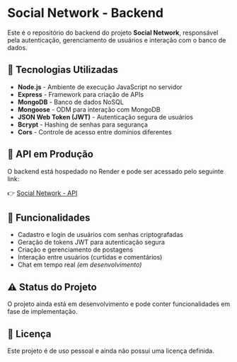 # Social Network - Backend

Este é o repositório do backend do projeto **Social Network**, responsável pela autenticação, gerenciamento de usuários e interação com o banco de dados.

## 🚀 Tecnologias Utilizadas

- **Node.js** - Ambiente de execução JavaScript no servidor
- **Express** - Framework para criação de APIs
- **MongoDB** - Banco de dados NoSQL
- **Mongoose** - ODM para interação com MongoDB
- **JSON Web Token (JWT)** - Autenticação segura de usuários
- **Bcrypt** - Hashing de senhas para segurança
- **Cors** - Controle de acesso entre domínios diferentes

## 🔗 API em Produção

O backend está hospedado no Render e pode ser acessado pelo seguinte link:

👉 [Social Network - API](https://social-media-api-0ttk.onrender.com)

## 📌 Funcionalidades

- Cadastro e login de usuários com senhas criptografadas
- Geração de tokens JWT para autenticação segura
- Criação e gerenciamento de postagens
- Interação entre usuários (curtidas e comentários)
- Chat em tempo real *(em desenvolvimento)*

## ⚠️ Status do Projeto

O projeto ainda está em desenvolvimento e pode conter funcionalidades em fase de implementação.

## 📜 Licença

Este projeto é de uso pessoal e ainda não possui uma licença definida.


